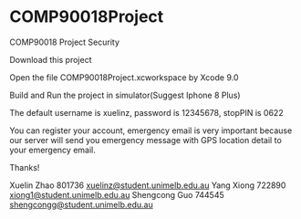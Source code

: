 # COMP90018Project
COMP90018 Project Security

Download this project

Open the file COMP90018Project.xcworkspace by Xcode 9.0

Build and Run the project in simulator(Suggest Iphone 8 Plus)

The default username is xuelinz, password is 12345678, stopPIN is 0622

You can register your account, emergency email is very important because our server will send you emergency message with GPS location detail to your emergency email.

Thanks!

Xuelin Zhao 801736 xuelinz@student.unimelb.edu.au
Yang Xiong 722890 xiong1@student.unimelb.edu.au
Shengcong Guo 744545 shengcongg@student.unimelb.edu.au






